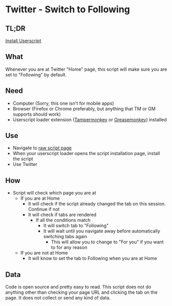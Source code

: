 # Twitter - Switch to Following
## TL;DR
[Install Userscript](https://github.com/Rodziac/twitter-switch-to-following/raw/main/switch-to-following.user.js)
## What
Whenever you are at Twitter "Home" page, this script will make sure you are set to "Following" by default.
## Need
- Computer (Sorry, this one isn't for mobile apps)
- Browser (Firefox or Chrome preferably, but anything that TM or GM supports should work)
- Userscript loader extension ([Tampermonkey](https://www.tampermonkey.net/) or [Greasemonkey](https://www.greasespot.net/)) installed
## Use
- Navigate to [raw script page](https://github.com/Rodziac/twitter-switch-to-following/raw/main/switch-to-following.user.js)
- When your userscript loader opens the script installation page, install the script
- Use Twitter
## How
- Script will check which page you are at
	- If you are at Home
		- It will check if the script already changed the tab on this session. Continue if not
		- It will check if tabs are rendered
			- If all the conditions match
				- It will switch tab to "Following"
				- It will wait until you navigate away before automatically switching tabs again
					- This will allow you to change to "For you" if you want to for any reason
	- If you are not at Home
		- It will know to set the tab to Following when you are at Home
## Data
Code is open source and pretty easy to read. This script does not do anything other than checking your page URL and clicking the tab on the page. It does not collect or send any kind of data.
